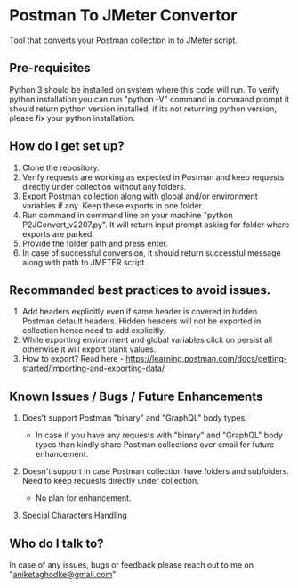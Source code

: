 # Postman To JMeter Convertor
Tool that converts your Postman collection in to JMeter script.

## Pre-requisites
Python 3 should be installed on system where this code will run.
To verify python installation you can run "python -V" command in command prompt it should return python version installed, if its not returning python version, please fix your python installation.

## How do I get set up?
1. Clone the repository.
2. Verify requests are working as expected in Postman and keep requests directly under collection without any folders.
3. Export Postman collection along with global and/or environment variables if any. Keep these exports in one folder.
4. Run command in command line on your machine "python P2JConvert_v2207.py". It will return input prompt asking for folder where exports are parked.
5. Provide the folder path and press enter.
6. In case of successful conversion, it should return successful message along with path to JMETER script.

## Recommanded best practices to avoid issues. 
1. Add headers explicitly even if same header is covered in hidden Postman default headers. Hidden headers will not be exported in collection hence need to add explicitly.
2. While exporting environment and global variables click on persist all otherwise it will export blank values.
3. How to export? Read here - https://learning.postman.com/docs/getting-started/importing-and-exporting-data/

 
## Known Issues / Bugs / Future Enhancements
1. Does't support Postman "binary" and "GraphQL" body types. 
   - In case if you have any requests with "binary" and "GraphQL" body types then kindly share Postman collections over email for future enhancement.
   
2. Doesn't support in case Postman collection have folders and subfolders. Need to keep requests directly under collection.
   - No plan for enhancement.

3. Special Characters Handling   

## Who do I talk to?
In case of any issues, bugs or feedback please reach out to me on "aniketaghodke@gmail.com"
